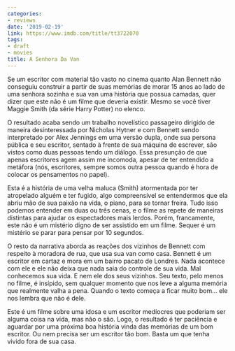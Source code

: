 ```yaml
---
categories:
- reviews
date: '2019-02-19'
link: https://www.imdb.com/title/tt3722070
tags:
- draft
- movies
title: A Senhora Da Van
---
```


Se um escritor com material tão vasto no cinema quanto Alan Bennett não conseguiu construir a partir de suas memórias de morar 15 anos ao lado de uma senhora sozinha e sua van uma história que possua camadas, quer dizer que este não é um filme que deveria existir. Mesmo se você tiver Maggie Smith (da série Harry Potter) no elenco.

O resultado acaba sendo um trabalho novelístico passageiro dirigido de maneira desinteressada por Nicholas Hytner e com Bennett sendo interpretado por Alex Jennings em uma versão dupla, onde sua persona pública e seu escritor, sentado à frente de sua máquina de escrever, são vistos como duas pessoas tendo um diálogo. Essa presunção de que apenas escritores agem assim me incomoda, apesar de ter entendido a metáfora (nós, escritores, sempre somos outra pessoa quando é hora de colocar os pensamentos no papel).

Esta é a história de uma velha maluca (Smith) atormentada por ter atropelado alguém e ter fugido, algo compreensível se entendermos que ela abriu mão de sua paixão na vida, o piano, para se tornar freira. Tudo isso podemos entender em duas ou três cenas, e o filme as repete de maneiras distintas para ajudar os espectadores mais lerdos. Porém, francamente, este não é um mistério digno de ser assistido em um filme. Sequer é um mistério se parar para pensar por 10 segundos.

O resto da narrativa aborda as reações dos vizinhos de Bennett com respeito à moradora de rua, que usa sua van como casa. Bennett é um escritor em cartaz e mora em um bairro pacato de Londres. Nada acontece com ele e ele não deixa que nada saia do controle de sua vida. Mal conhecemos sua vida. E nem ele dos seus vizinhos. Seu texto, pelo menos no filme, é insípido, sem qualquer momento que nos leve a alguma memória que realmente valha a pena. Quando o texto começa a ficar muito bom... ele nos lembra que não é dele.

Este é um filme sobre uma idosa e um escritor medíocres que poderiam ser alguma coisa na vida, mas não o são. Logo, o resultado é ter paciência e aguardar por uma próxima boa história vinda das memórias de um bom escritor. Ou nem precisa ser um escritor tão bom. Basta um que tenha vivido fora de sua casa.